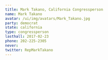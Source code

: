 ```yaml
---
title: Mark Takano, California Congressperson
name: Mark Takano
avatar: /ui/img/avatars/Mark_Takano.jpg
party: democrat
state: california
type: congressperson
lasthall: 2017-02-23
phone: 202-225-2305
never: 
twitter: RepMarkTakano
---
```

